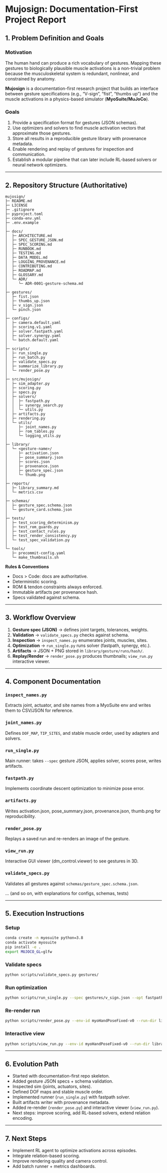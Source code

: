 # Mujosign: Documentation-First Project Report

## 1. Problem Definition and Goals

### Motivation
The human hand can produce a rich vocabulary of gestures. Mapping these gestures to biologically plausible muscle activations is a non-trivial problem because the musculoskeletal system is redundant, nonlinear, and constrained by anatomy.

**Mujosign** is a documentation-first research project that builds an interface between gesture specifications (e.g., “V-sign”, “fist”, “thumbs up”) and the muscle activations in a physics-based simulator (**MyoSuite/MuJoCo**).

### Goals
1. Provide a specification format for gestures (JSON schemas).
2. Use optimizers and solvers to find muscle activation vectors that approximate those gestures.
3. Store all results in a reproducible gesture library with provenance metadata.
4. Enable rendering and replay of gestures for inspection and communication.
5. Establish a modular pipeline that can later include RL-based solvers or neural network optimizers.

---

## 2. Repository Structure (Authoritative)

```
mujosign/
├─ README.md
├─ LICENSE
├─ .gitignore
├─ pyproject.toml
├─ conda-env.yml
├─ .env.example
│
├─ docs/
│  ├─ ARCHITECTURE.md
│  ├─ SPEC_GESTURE_JSON.md
│  ├─ SPEC_SCORING.md
│  ├─ RUNBOOK.md
│  ├─ TESTING.md
│  ├─ DATA_MODEL.md
│  ├─ LOGGING_PROVENANCE.md
│  ├─ CONTRIBUTING.md
│  ├─ ROADMAP.md
│  ├─ GLOSSARY.md
│  └─ ADR/
│     └─ ADR-0001-gesture-schema.md
│
├─ gestures/
│  ├─ fist.json
│  ├─ thumbs_up.json
│  ├─ v_sign.json
│  └─ pinch.json
│
├─ configs/
│  ├─ camera.default.yaml
│  ├─ scoring.v1.yaml
│  ├─ solver.fastpath.yaml
│  ├─ solver.synergy.yaml
│  └─ batch.default.yaml
│
├─ scripts/
│  ├─ run_single.py
│  ├─ run_batch.py
│  ├─ validate_specs.py
│  ├─ summarize_library.py
│  └─ render_pose.py
│
├─ src/mujosign/
│  ├─ sim_adapter.py
│  ├─ scoring.py
│  ├─ specs.py
│  ├─ solvers/
│  │  ├─ fastpath.py
│  │  ├─ synergy_search.py
│  │  └─ utils.py
│  ├─ artifacts.py
│  ├─ rendering.py
│  └─ utils/
│     ├─ joint_names.py
│     ├─ rom_tables.py
│     └─ logging_utils.py
│
├─ library/
│  └─ <gesture-name>/
│     ├─ activation.json
│     ├─ pose_summary.json
│     ├─ scores.json
│     ├─ provenance.json
│     ├─ gesture_spec.json
│     └─ thumb.png
│
├─ reports/
│  ├─ library_summary.md
│  └─ metrics.csv
│
├─ schemas/
│  ├─ gesture_spec.schema.json
│  └─ gesture_card.schema.json
│
├─ tests/
│  ├─ test_scoring_determinism.py
│  ├─ test_rom_guards.py
│  ├─ test_contact_rules.py
│  ├─ test_render_consistency.py
│  └─ test_spec_validation.py
│
└─ tools/
   ├─ precommit-config.yaml
   └─ make_thumbnails.sh
```

**Rules & Conventions**
- Docs > Code: docs are authoritative.
- Deterministic scoring.
- ROM & tendon constraints always enforced.
- Immutable artifacts per provenance hash.
- Specs validated against schema.

---

## 3. Workflow Overview

1. **Gesture spec (JSON)** → defines joint targets, tolerances, weights.
2. **Validation** → `validate_specs.py` checks against schema.
3. **Inspection** → `inspect_names.py` enumerates joints, muscles, sites.
4. **Optimization** → `run_single.py` runs solver (fastpath, synergy, etc.).
5. **Artifacts** → JSON + PNG stored in `library/gesture/runs/hash/`.
6. **Replay/Render** → `render_pose.py` produces thumbnails; `view_run.py` interactive viewer.

---

## 4. Component Documentation

### `inspect_names.py`
Extracts joint, actuator, and site names from a MyoSuite env and writes them to CSV/JSON for reference.

### `joint_names.py`
Defines `DOF_MAP`, `TIP_SITES`, and stable muscle order, used by adapters and solvers.

### `run_single.py`
Main runner: takes `--spec` gesture JSON, applies solver, scores pose, writes artifacts.

### `fastpath.py`
Implements coordinate descent optimization to minimize pose error.

### `artifacts.py`
Writes activation.json, pose_summary.json, provenance.json, thumb.png for reproducibility.

### `render_pose.py`
Replays a saved run and re-renders an image of the gesture.

### `view_run.py`
Interactive GUI viewer (dm_control.viewer) to see gestures in 3D.

### `validate_specs.py`
Validates all gestures against `schemas/gesture_spec.schema.json`.

... (and so on, with explanations for configs, schemas, tests)

---

## 5. Execution Instructions

### Setup
```bash
conda create -n myosuite python=3.8
conda activate myosuite
pip install -e .
export MUJOCO_GL=glfw
```

### Validate specs
```bash
python scripts/validate_specs.py gestures/
```

### Run optimization
```bash
python scripts/run_single.py --spec gestures/v_sign.json --opt fastpath --opt-config configs/solver.fastpath.yaml
```

### Re-render run
```bash
python scripts/render_pose.py --env-id myoHandPoseFixed-v0 --run-dir library/v_sign/runs/<hash> --out reports/replay.png
```

### Interactive view
```bash
python scripts/view_run.py --env-id myoHandPoseFixed-v0 --run-dir library/v_sign/runs/<hash>
```

---

## 6. Evolution Path

- Started with documentation-first repo skeleton.
- Added gesture JSON specs + schema validation.
- Inspected sim (joints, actuators, sites).
- Defined DOF maps and stable muscle order.
- Implemented runner (`run_single.py`) with fastpath solver.
- Built artifacts writer with provenance metadata.
- Added re-render (`render_pose.py`) and interactive viewer (`view_run.py`).
- Next steps: improve scoring, add RL-based solvers, extend relation encoding.

---

## 7. Next Steps

- Implement RL agent to optimize activations across episodes.
- Integrate relation-based scoring.
- Improve rendering quality and camera control.
- Add batch runner + metrics dashboards.
